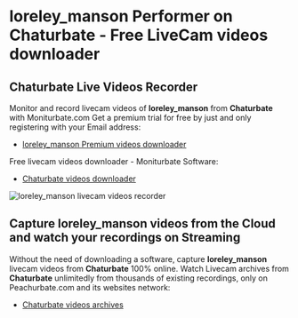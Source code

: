 # loreley_manson Performer on Chaturbate - Free LiveCam videos downloader

## Chaturbate Live Videos Recorder

Monitor and record livecam videos of **loreley_manson** from **Chaturbate** with Moniturbate.com
Get a premium trial for free by just and only registering with your Email address:
* [loreley_manson Premium videos downloader](https://moniturbate.com/request-demo-licence-key.html)

Free livecam videos downloader - Moniturbate Software:
* [Chaturbate videos downloader](https://moniturbate.com/moniturbate-download-software.html)

![loreley_manson livecam videos recorder](https://peachurnet.com/templates/moniturbate-software.png)


## Capture loreley_manson videos from the Cloud and watch your recordings on Streaming

Without the need of downloading a software, capture **loreley_manson** livecam videos from **Chaturbate** 100% online.
Watch Livecam archives from **Chaturbate** unlimitedly from thousands of existing recordings, only on Peachurbate.com and its websites network:
* [Chaturbate videos archives](https://peachurnet.com/)